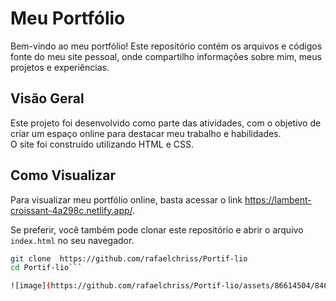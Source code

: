 # Meu Portfólio 

Bem-vindo ao meu portfólio! Este repositório contém os arquivos e códigos fonte do meu site pessoal, onde compartilho informações sobre mim, meus projetos e experiências.

## Visão Geral

Este projeto foi desenvolvido como parte das atividades, com o objetivo de criar um espaço online para destacar meu trabalho e habilidades. <br>
O site foi construído utilizando  HTML e CSS.

## Como Visualizar

Para visualizar meu portfólio online, basta acessar o link https://lambent-croissant-4a298c.netlify.app/.

Se preferir, você também pode clonar este repositório e abrir o arquivo `index.html` no seu navegador.

```bash
git clone  https://github.com/rafaelchriss/Portif-lio
cd Portif-lio```

![image](https://github.com/rafaelchriss/Portif-lio/assets/86614504/8469606c-71ce-412b-bd50-138e33db1be3)


